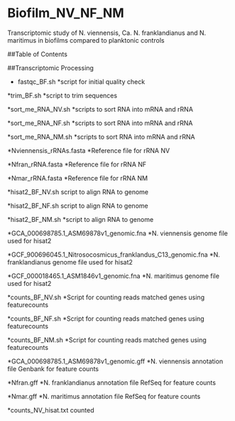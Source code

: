 # Biofilm_NV_NF_NM
Transcriptomic study of N. viennensis, Ca. N. franklandianus and N. maritimus in biofilms compared to planktonic controls


##Table of Contents

##Transcriptomic Processing

 *  fastqc_BF.sh
  *script for initial quality check

*trim_BF.sh
  *script to trim sequences

*sort_me_RNA_NV.sh
  *scripts to sort RNA into mRNA and rRNA

*sort_me_RNA_NF.sh
  *scripts to sort RNA into mRNA and rRNA

*sort_me_RNA_NM.sh
  *scripts to sort RNA into mRNA and rRNA

*Nviennensis_rRNAs.fasta
  *Reference file for rRNA NV

*Nfran_rRNA.fasta
  *Reference file for rRNA NF

*Nmar_rRNA.fasta
  *Reference file for rRNA NM


*hisat2_BF_NV.sh
script to align RNA to genome

*hisat2_BF_NF.sh
script to align RNA to genome

*hisat2_BF_NM.sh
  *script to align RNA to genome


*GCA_000698785.1_ASM69878v1_genomic.fna
  *N. viennensis genome file used for hisat2

*GCF_900696045.1_Nitrosocosmicus_franklandus_C13_genomic.fna
  *N. franklandianus genome file used for hisat2

*GCF_000018465.1_ASM1846v1_genomic.fna
  *N. maritimus genome file used for hisat2

*counts_BF_NV.sh
  *Script for counting reads matched genes using featurecounts

*counts_BF_NF.sh
  *Script for counting reads matched genes using featurecounts

*counts_BF_NM.sh
  *Script for counting reads matched genes using featurecounts


*GCA_000698785.1_ASM69878v1_genomic.gff
  *N. viennensis annotation file Genbank for feature counts

*Nfran.gff
  *N. franklandianus annotation file RefSeq for feature counts

*Nmar.gff
  *N. maritimus annotation file RefSeq for feature counts

*counts_NV_hisat.txt
counted 


